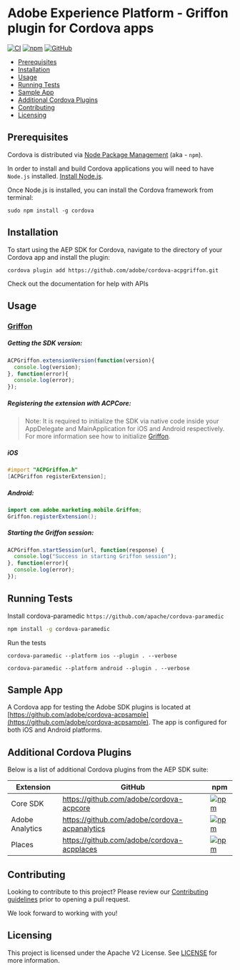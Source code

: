 # Adobe Experience Platform - Griffon plugin for Cordova apps
[![CI](https://github.com/adobe/cordova-acpgriffon/workflows/CI/badge.svg)](https://github.com/adobe/cordova-acpgriffon/actions)
[![npm](https://img.shields.io/npm/v/@adobe/cordova-acpgriffon)](https://www.npmjs.com/package/@adobe/cordova-acpgriffon)
[![GitHub](https://img.shields.io/github/license/adobe/cordova-acpgriffon)](https://github.com/adobe/cordova-acpgriffon/blob/master/LICENSE)

- [Prerequisites](#prerequisites)
- [Installation](#installation)
- [Usage](#usage)
- [Running Tests](#running-tests)
- [Sample App](#sample-app)
- [Additional Cordova Plugins](#additional-cordova-plugins)
- [Contributing](#contributing)
- [Licensing](#licensing)

## Prerequisites

Cordova is distributed via [Node Package Management](https://www.npmjs.com/) (aka - `npm`).  

In order to install and build Cordova applications you will need to have `Node.js` installed. [Install Node.js](https://nodejs.org/en/).  

Once Node.js is installed, you can install the Cordova framework from terminal:  

```  
sudo npm install -g cordova  
```  
## Installation

To start using the AEP SDK for Cordova, navigate to the directory of your Cordova app and install the plugin:
```
cordova plugin add https://github.com/adobe/cordova-acpgriffon.git
```
Check out the documentation for help with APIs

## Usage
### [Griffon](https://aep-sdks.gitbook.io/docs/beta/project-griffon)

##### Getting the SDK version:
```js
ACPGriffon.extensionVersion(function(version){  
  console.log(version);
}, function(error){  
  console.log(error);  
});
```
##### Registering the extension with ACPCore:

> Note: It is required to initialize the SDK via native code inside your AppDelegate and MainApplication for iOS and Android respectively. For more information see how to initialize [Griffon](https://aep-sdks.gitbook.io/docs/beta/project-griffon/set-up-project-griffon#add-project-griffon-extension-to-your-app).
#####  **iOS**
```objective-c
#import "ACPGriffon.h"  
[ACPGriffon registerExtension];
```
#####  **Android:**
```java
import com.adobe.marketing.mobile.Griffon;
Griffon.registerExtension();
```
##### Starting the Griffon session:
```js
ACPGriffon.startSession(url, function(response) {  
  console.log("Success in starting Griffon session");  
}, function(error){  
  console.log(error);  
});
```

## Running Tests
Install cordova-paramedic `https://github.com/apache/cordova-paramedic`
```bash
npm install -g cordova-paramedic
```
Run the tests
```
cordova-paramedic --platform ios --plugin . --verbose
```
```
cordova-paramedic --platform android --plugin . --verbose
```

## Sample App

A Cordova app for testing the Adobe SDK plugins is located at [https://github.com/adobe/cordova-acpsample](https://github.com/adobe/cordova-acpsample). The app is configured for both iOS and Android platforms.  

## Additional Cordova Plugins

Below is a list of additional Cordova plugins from the AEP SDK suite:

| Extension | GitHub | npm |
|-----------|--------|-----|
| Core SDK | https://github.com/adobe/cordova-acpcore | [![npm](https://img.shields.io/npm/v/@adobe/cordova-acpcore)](https://www.npmjs.com/package/@adobe/cordova-acpcore)
| Adobe Analytics | https://github.com/adobe/cordova-acpanalytics | [![npm](https://img.shields.io/npm/v/@adobe/cordova-acpanalytics)](https://www.npmjs.com/package/@adobe/cordova-acpanalytics)
| Places | https://github.com/adobe/cordova-acpplaces | [![npm](https://img.shields.io/npm/v/@adobe/cordova-acpplaces)](https://www.npmjs.com/package/@adobe/cordova-acpplaces)

## Contributing

Looking to contribute to this project? Please review our [Contributing guidelines](.github/CONTRIBUTING.md) prior to opening a pull request.  

We look forward to working with you!

## Licensing
This project is licensed under the Apache V2 License. See [LICENSE](LICENSE) for more information.
